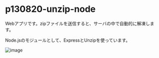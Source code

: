 p130820-unzip-node
==================

Webアプリです。zipファイルを送信すると、サーバの中で自動的に解凍します。

Node.jsのモジュールとして、ExpressとUnzipを使っています。

![image](140123-unzip-node-screenshot)
